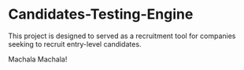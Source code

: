 # Candidates-Testing-Engine
This project is designed to served as a recruitment tool for companies seeking to recruit entry-level candidates.

Machala Machala!

